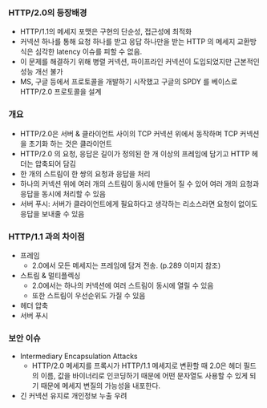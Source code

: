 ### HTTP/2.0의 등장배경

- HTTP/1.1의 메세지 포맷은 구현의 단순성, 접근성에 최적화
- 커넥션 하나를 통해 요청 하나를 받고 응답 하나만을 받는 HTTP 의 메세지 교환방식은 심각한 latency 이슈를 피할 수 없음.
- 이 문제를 해결하기 위해 병렬 커넥션, 파이프라인 커넥션이 도입되었지만 근본적인 성능 개선 불가
- MS, 구글 등에서 프로토콜을 개발하기 시작했고 구글의 SPDY 를 베이스로 HTTP/2.0 프로토콜을 설계

### 개요

- HTTP/2.0은 서버 & 클라이언트 사이의 TCP 커넥션 위에서 동작하며 TCP 커넥션을 초기화 하는 것은 클라이언트
- HTTP/2.0 의 요청, 응답은 길이가 정의된 한 개 이상의 프레임에 담기고 HTTP 헤더는 압축되어 담김
- 한 개의 스트림이 한 쌍의 요청과 응답을 처리
- 하나의 커넥션 위에 여러 개의 스트림이 동시에 만들어 질 수 있어 여러 개의 요청과 응답을 동시에 처리할 수 있음
- 서버 푸시: 서버가 클라이언트에게 필요하다고 생각하는 리소스라면 요청이 없이도 응답을 보내줄 수 있음

### HTTP/1.1 과의 차이점

- 프레임
  - 2.0에서 모든 메세지는 프레임에 담겨 전송. (p.289 이미지 참조)
- 스트림 & 멀티플렉싱
  - 2.0에서는 하나의 커넥션에 여러 스트림이 동시에 열릴 수 있음
  - 또한 스트림이 우선순위도 가질 수 있음
- 헤더 압축
- 서버 푸시

### 보안 이슈

- Intermediary Encapsulation Attacks
  - HTTP/2.0 메세지를 프록시가 HTTP/1.1 메세지로 변환할 때 2.0은 헤더 필드의 이름, 값을 바이너리로 인코딩하기 때문에 어떤 문자열도 사용할 수 있게 되기 때문에 메세지 변질의 가능성을 내포한다.
- 긴 커넥션 유지로 개인정보 누출 우려
